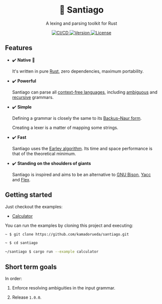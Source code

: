 <!--
SPDX-FileCopyrightText: 2022 Kevin Amado <kamadorueda@gmail.com>

SPDX-License-Identifier: GPL-3.0-only
-->

<h1 align="center">🐆 Santiago</h2>

<p align="center">A lexing and parsing toolkit for Rust</p>

<p align="center">
  <a href="https://buildkite.com/kamadorueda/santiago">
    <img
      alt="CI/CD"
      src="https://badge.buildkite.com/4b931515838b1cf833c90ef188b455f4fbb336f2b416fec20c.svg?branch=main"
    >
    </img>
  </a>
  <a href="https://crates.io/crates/santiago">
    <img
      alt="Version"
      src="https://img.shields.io/crates/v/santiago?color=brightgreen"
    >
    </img>
  </a>
  <a href="https://spdx.org/licenses/GPL-3.0-only.html">
    <img
      alt="License"
      src="https://img.shields.io/crates/l/santiago?color=brightgreen"
    >
    </img>
  </a>
  <!-- <a href="https://crates.io/crates/santiago">
    <img
      alt="Downloads"
      src="https://img.shields.io/crates/d/santiago"
    >
    </img>
  </a> -->

</p>

## Features

- ✔️ **Native** 🦀

  It's written in pure [Rust](https://www.rust-lang.org/),
  zero dependencies, maximum portability.

- ✔️ **Powerful**

  Santiago can parse all [context-free languages](https://en.wikipedia.org/wiki/Context-free_grammar),
  including [ambiguous](https://en.wikipedia.org/wiki/Ambiguous_grammar)
  and [recursive](https://en.wikipedia.org/wiki/Recursive_grammar) grammars.

- ✔️ **Simple**

  Defining a grammar is closely the same to its
  [Backus–Naur form](https://en.wikipedia.org/wiki/Backus%E2%80%93Naur_form).

  Creating a lexer is a matter of mapping some strings.

- ✔️ **Fast**

  Santiago uses the [Earley algorithm](https://en.wikipedia.org/wiki/Earley_parser).
  Its time and space performance is that of the theoretical minimum.

- ✔️ **Standing on the shoulders of giants**

  Santiago is inspired and aims to be an alternative to
  [GNU Bison](https://en.wikipedia.org/wiki/GNU_Bison),
  [Yacc](https://en.wikipedia.org/wiki/Yacc) and
  [Flex](<https://en.wikipedia.org/wiki/Flex_(lexical_analyser_generator)>).

## Getting started

Just checkout the examples:

- [Calculator](./examples/calculator.rs)

You can run the examples by cloning this project and executing:

```sh
~ $ git clone https://github.com/kamadorueda/santiago.git

~ $ cd santiago

~/santiago $ cargo run --example calculator
```

## Short term goals

In order:

1. Enforce resolving ambiguities in the input grammar.

1. Release `1.0.0`.
